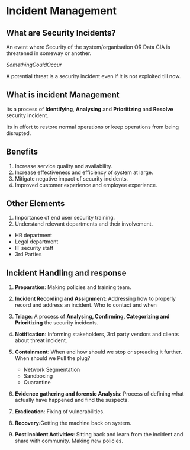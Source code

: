 # Incident Management

## What are Security Incidents?

An event where Security of the system/organisation OR Data CIA is threatened in someway or another.

$Something Could Occur$

A potential threat is a security incident even if it is not exploited till now.

## What is incident Management

Its a process of **Identifying**, **Analysing** and **Prioritizing** and **Resolve** security incident.

Its in effort to restore normal operations or keep operations from being disrupted.

## Benefits

1. Increase service quality and availability.
2. Increase effectiveness and efficiency of system at large.
3. Mitigate negative impact of security incidents.
4. Improved customer experience and employee experience.

## Other Elements

1. Importance of end user security training.
2. Understand relevant departments and their involvement.

* HR department
* Legal department
* IT security staff
* 3rd Parties

## Incident Handling and response

1. **Preparation**: Making policies and training team.
2. **Incident Recording and Assignment**: Addressing how to properly record and address an incident. Who to contact and when
3. **Triage**: A process of **Analysing, Confirming, Categorizing and Prioritizing** the security incidents.
4. **Notification**: Informing stakeholders, 3rd party vendors and clients about threat incident.
5. **Containment**: When and how should we stop or spreading it further. When should we Pull the plug?

   * Network Segmentation
   * Sandboxing
   * Quarantine

6. **Evidence gathering and forensic Analysis**: Process of defining what actually have happened and find the suspects.
7. **Eradication**: Fixing of vulnerabilities.
8. **Recovery**:Getting the machine back on system.
9. **Post Incident Activities**: Sitting back and learn from the incident and share with community. Making new policies.
